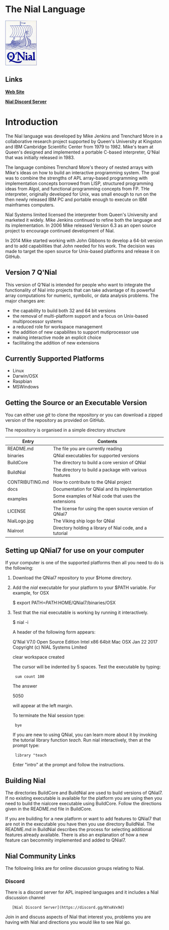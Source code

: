 # The Nial Language
![Image](./NialLogo.jpg?raw=true)

## Links

[**Web Site**](https://nial-array-language.org)

[**Nial Discord Server**](https://discord.gg/NYxAVx9d)

# Introduction

The Nial language was developed by Mike Jenkins and Trenchard More in a
collaborative research project supported by Queen's University at Kingston
and IBM Cambridge Scientific Center from 1979 to 1982. Mike's team at 
Queen's designed and implemented a portable C-based interpreter, Q'Nial 
that was initially released in 1983.

The language combines Trenchard More's theory of nested arrays with Mike's 
ideas on how to build an interactive programming system. The goal was to 
combine the strengths of APL array-based programming with implementation 
concepts borrowed from LISP, structured programming ideas from Algol, and
functional programming concepts from FP. THe interpreter, originally 
developed for Unix, was small enough to run on the then newly released 
IBM PC and portable enough to execute on IBM mainframes computers. 

Nial Systems limited licensed the interpreter from Queen's University and 
marketed it widely. Mike Jenkins continued to refine both the language and
its implementation. In 2006 Mike released Version 6.3 as an open source 
project to encourage continued development of Nial.

In 2014 Mike started working with John Gibbons to develop a 64-bit version
and to add capabilities that John needed for his work. The decision was 
made to target the open source for Unix-based platforms and release it 
on GitHub.


## Version 7 Q'Nial

This version of Q'Nial is intended for people who want to integrate the
functionality of Nial into projects that can take advantage of its 
powerful array computations for  numeric, symbolic, or data analysis 
problems. The major changes are:

  - the capability to build both 32 and 64 bit versions
  - the removal of multi-platform support and a focus on Unix-based 
    multiprocessor systems
  - a reduced role for workspace management
  - the addition of new capabilites to support mutiprocessor use
  - making interactive mode an explicit choice
  - facilitating the addition of new extensions

## Currently Supported Platforms

-   Linux
-   Darwin/OSX
-   Raspbian
-   MSWindows


## Getting the Source or an Executable Version

You can either use *git* to clone the repository or you can download a zipped 
version of the repository as provided on GitHub.

The repository is organised in a simple directory structure


Entry           | Contents                                   
--------------  | ---------------------------------------- 
README.md       | The file you are currently reading 
binaries        | QNial executables for supported versions
BuildCore       | The directory to build a core version of QNial
BuildNial       | The directory to build a package with various features
CONTRIBUTING.md | How to contribute to the QNial project
docs            | Documentation for QNial and its implementation
examples        | Some examples of Nial code that uses the extensions
LICENSE         | The license for using the open source version of QNial7
NialLogo.jpg    | The Viking ship logo for QNial
Nialroot        | Directory holding a library of Nial code, and a tutorial


## Setting up QNial7 for use on your computer

If your computer is one of the supported platforms then all you need to do 
is the following:

1. Download the QNial7 repository to your $Home directory.

2. Add the *nial* executable for your platform to your $PATH variable. 
   For example, for OSX

   $ export PATH=$PATH:$HOME/QNial7/binaries/OSX

3. Test that the nial executable is working by running it interactively.

   $ nial -i 

   A header of the following form appears:

   Q'Nial V7.0 Open Source Edition Intel x86 64bit Mac OSX Jan 22 2017
   Copyright (c) NIAL Systems Limited
   
   clear workspace created

   The cursor will be indented by 5 spaces.  Test the executable by typing: 

        sum count 100

   The answer

   5050

   will appear at the left margin.

   To terminate the Nial session type:

        bye

   If you are new to using QNial, you can learn more about it by invoking 
   the tutorial library function *teach*. Run nial interactively, then at 
   the prompt type:

        library "teach 

   Enter "intro" at the prompt and follow the instructions.



## Building Nial

The directories BuildCore and BuildNial are used to build versions of
QNial7. If no existing executable is available for the platform you are
using then you need to build the nialcore executable using BuildCore. 
Follow the directions given in the README.md file in BuildCore.

If you are building for a new platform or want to add features to QNial7
that are not in the executable you have then you use directory BuildNial. 
The README.md in BuildNial describes the process for selecting additional features 
already available. There is also an explanation of how a new feature can becommity
implemented and added to QNial7.


## Nial Community Links

The following links are for online discussion groups relating to Nial. 

### Discord

There is a discord server for APL inspired languages and it includes a Nial discussion channel

       [Nial Discord Server](https://discord.gg/NYxAVx9d)

Join in and discuss aspects of Nial that interest you, problems you are having with Nial and
directions you would like to see Nial go.



